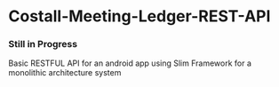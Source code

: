 # Costall-Meeting-Ledger-REST-API
### Still in Progress
Basic RESTFUL API for an android app using Slim Framework for a monolithic architecture system
